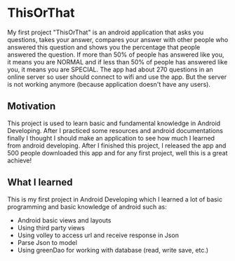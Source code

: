 # ThisOrThat
My first project
"ThisOrThat" is an android application that asks you questions, takes your answer, compares your answer with other people who answered this question and shows you the percentage that people answered the question. If more than 50% of people has answered like you, it means you are NORMAL and if less than 50% of people has answered like you, it means you are SPECIAL.
The app had about 270 questions in an online server so user should connect to wifi and use the app. But the server is not working anymore (because application doesn't have any users).
## Motivation
This project is used to learn basic and fundamental knowledge in Android Developing. After I practiced some resources and android documentations finally I thought I should make an application to see how much I learned from android developing. After I finished this project, I released the app and 500 people downloaded this app and for any first project, well this is a great achieve!
## What I learned
This is my first project in Android Developing which I learned a lot of basic programming and basic knowledge of android such as: 
- Android basic views and layouts 
- Using third party views 
- Using volley to access url and receive response in Json 
- Parse Json to model 
- Using greenDao for working with database (read, write save, etc.)
